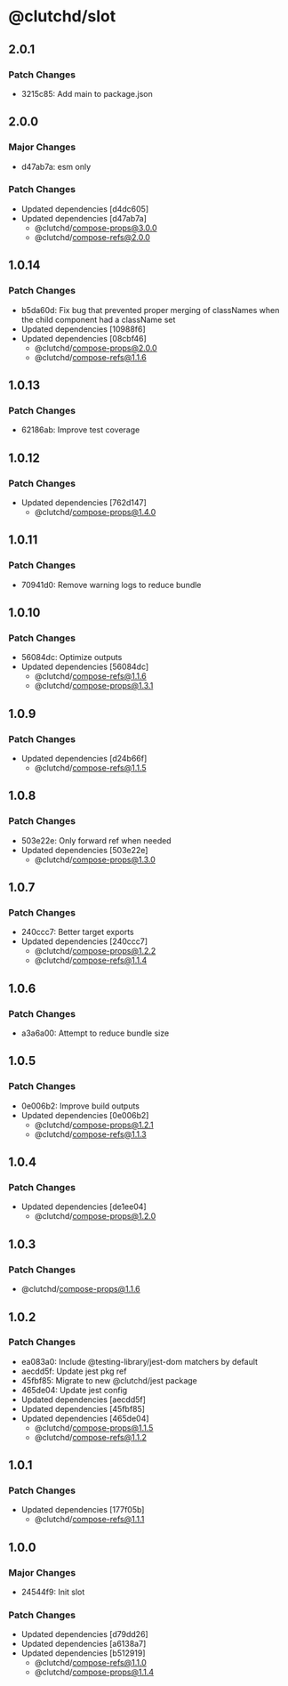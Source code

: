 # @clutchd/slot

## 2.0.1

### Patch Changes

- 3215c85: Add main to package.json

## 2.0.0

### Major Changes

- d47ab7a: esm only

### Patch Changes

- Updated dependencies [d4dc605]
- Updated dependencies [d47ab7a]
  - @clutchd/compose-props@3.0.0
  - @clutchd/compose-refs@2.0.0

## 1.0.14

### Patch Changes

- b5da60d: Fix bug that prevented proper merging of classNames when the child component had a className set
- Updated dependencies [10988f6]
- Updated dependencies [08cbf46]
  - @clutchd/compose-props@2.0.0
  - @clutchd/compose-refs@1.1.6

## 1.0.13

### Patch Changes

- 62186ab: Improve test coverage

## 1.0.12

### Patch Changes

- Updated dependencies [762d147]
  - @clutchd/compose-props@1.4.0

## 1.0.11

### Patch Changes

- 70941d0: Remove warning logs to reduce bundle

## 1.0.10

### Patch Changes

- 56084dc: Optimize outputs
- Updated dependencies [56084dc]
  - @clutchd/compose-refs@1.1.6
  - @clutchd/compose-props@1.3.1

## 1.0.9

### Patch Changes

- Updated dependencies [d24b66f]
  - @clutchd/compose-refs@1.1.5

## 1.0.8

### Patch Changes

- 503e22e: Only forward ref when needed
- Updated dependencies [503e22e]
  - @clutchd/compose-props@1.3.0

## 1.0.7

### Patch Changes

- 240ccc7: Better target exports
- Updated dependencies [240ccc7]
  - @clutchd/compose-props@1.2.2
  - @clutchd/compose-refs@1.1.4

## 1.0.6

### Patch Changes

- a3a6a00: Attempt to reduce bundle size

## 1.0.5

### Patch Changes

- 0e006b2: Improve build outputs
- Updated dependencies [0e006b2]
  - @clutchd/compose-props@1.2.1
  - @clutchd/compose-refs@1.1.3

## 1.0.4

### Patch Changes

- Updated dependencies [de1ee04]
  - @clutchd/compose-props@1.2.0

## 1.0.3

### Patch Changes

- @clutchd/compose-props@1.1.6

## 1.0.2

### Patch Changes

- ea083a0: Include @testing-library/jest-dom matchers by default
- aecdd5f: Update jest pkg ref
- 45fbf85: Migrate to new @clutchd/jest package
- 465de04: Update jest config
- Updated dependencies [aecdd5f]
- Updated dependencies [45fbf85]
- Updated dependencies [465de04]
  - @clutchd/compose-props@1.1.5
  - @clutchd/compose-refs@1.1.2

## 1.0.1

### Patch Changes

- Updated dependencies [177f05b]
  - @clutchd/compose-refs@1.1.1

## 1.0.0

### Major Changes

- 24544f9: Init slot

### Patch Changes

- Updated dependencies [d79dd26]
- Updated dependencies [a6138a7]
- Updated dependencies [b512919]
  - @clutchd/compose-refs@1.1.0
  - @clutchd/compose-props@1.1.4

